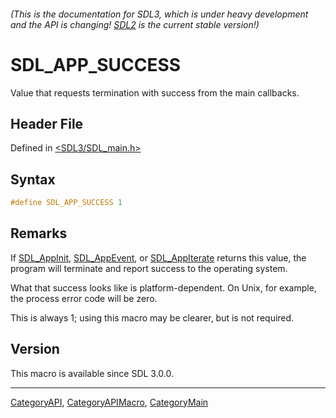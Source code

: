 ###### (This is the documentation for SDL3, which is under heavy development and the API is changing! [SDL2](https://wiki.libsdl.org/SDL2/) is the current stable version!)
# SDL_APP_SUCCESS

Value that requests termination with success from the main callbacks.

## Header File

Defined in [<SDL3/SDL_main.h>](https://github.com/libsdl-org/SDL/blob/main/include/SDL3/SDL_main.h)

## Syntax

```c
#define SDL_APP_SUCCESS 1
```

## Remarks

If [SDL_AppInit](SDL_AppInit), [SDL_AppEvent](SDL_AppEvent), or
[SDL_AppIterate](SDL_AppIterate) returns this value, the program will
terminate and report success to the operating system.

What that success looks like is platform-dependent. On Unix, for example,
the process error code will be zero.

This is always 1; using this macro may be clearer, but is not required.

## Version

This macro is available since SDL 3.0.0.

----
[CategoryAPI](CategoryAPI), [CategoryAPIMacro](CategoryAPIMacro), [CategoryMain](CategoryMain)

